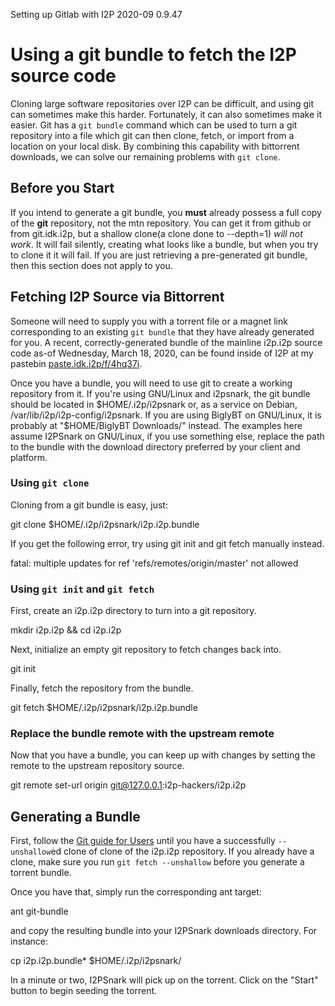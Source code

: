  Setting up Gitlab
with I2P 2020-09 0.9.47 

# Using a git bundle to fetch the I2P source code

Cloning large software repositories over I2P can be difficult, and using
git can sometimes make this harder. Fortunately, it can also sometimes
make it easier. Git has a `git bundle` command which can be used to turn
a git repository into a file which git can then clone, fetch, or import
from a location on your local disk. By combining this capability with
bittorrent downloads, we can solve our remaining problems with
`git clone`.

## Before you Start

If you intend to generate a git bundle, you **must** already possess a
full copy of the **git** repository, not the mtn repository. You can get
it from github or from git.idk.i2p, but a shallow clone(a clone done to
--depth=1) *will not* *work*. It will fail silently, creating what looks
like a bundle, but when you try to clone it it will fail. If you are
just retrieving a pre-generated git bundle, then this section does not
apply to you.

## Fetching I2P Source via Bittorrent

Someone will need to supply you with a torrent file or a magnet link
corresponding to an existing `git bundle` that they have already
generated for you. A recent, correctly-generated bundle of the mainline
i2p.i2p source code as-of Wednesday, March 18, 2020, can be found inside
of I2P at my pastebin
[paste.idk.i2p/f/4hq37i](http://paste.idk.i2p/f/4h137i).

Once you have a bundle, you will need to use git to create a working
repository from it. If you're using GNU/Linux and i2psnark, the git
bundle should be located in \$HOME/.i2p/i2psnark or, as a service on
Debian, /var/lib/i2p/i2p-config/i2psnark. If you are using BiglyBT on
GNU/Linux, it is probably at "\$HOME/BiglyBT Downloads/" instead. The
examples here assume I2PSnark on GNU/Linux, if you use something else,
replace the path to the bundle with the download directory preferred by
your client and platform.

### Using `git clone`

Cloning from a git bundle is easy, just:

 git clone $HOME/.i2p/i2psnark/i2p.i2p.bundle

If you get the following error, try using git init and git fetch
manually instead.

 fatal: multiple updates for ref 'refs/remotes/origin/master' not allowed

### Using `git init` and `git fetch`

First, create an i2p.i2p directory to turn into a git repository.

 mkdir i2p.i2p && cd i2p.i2p

Next, initialize an empty git repository to fetch changes back into.

 git init

Finally, fetch the repository from the bundle.

 git fetch $HOME/.i2p/i2psnark/i2p.i2p.bundle

### Replace the bundle remote with the upstream remote

Now that you have a bundle, you can keep up with changes by setting the
remote to the upstream repository source.

 git remote set-url origin git@127.0.0.1:i2p-hackers/i2p.i2p

## Generating a Bundle

First, follow the [Git guide for Users](GIT.md) until you have a
successfully `--unshallow`ed clone of clone of the i2p.i2p repository.
If you already have a clone, make sure you run `git fetch --unshallow`
before you generate a torrent bundle.

Once you have that, simply run the corresponding ant target:

 ant git-bundle

and copy the resulting bundle into your I2PSnark downloads directory.
For instance:

 cp i2p.i2p.bundle* $HOME/.i2p/i2psnark/

In a minute or two, I2PSnark will pick up on the torrent. Click on the
"Start" button to begin seeding the torrent.


